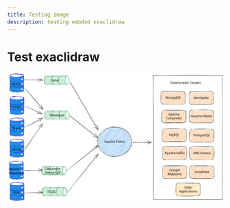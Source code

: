 ```yaml
---
title: Testing image
description: testing embded exaclidraw
---
```


# Test exaclidraw
![Exaclidraw example](/img/excali_svg.svg)
